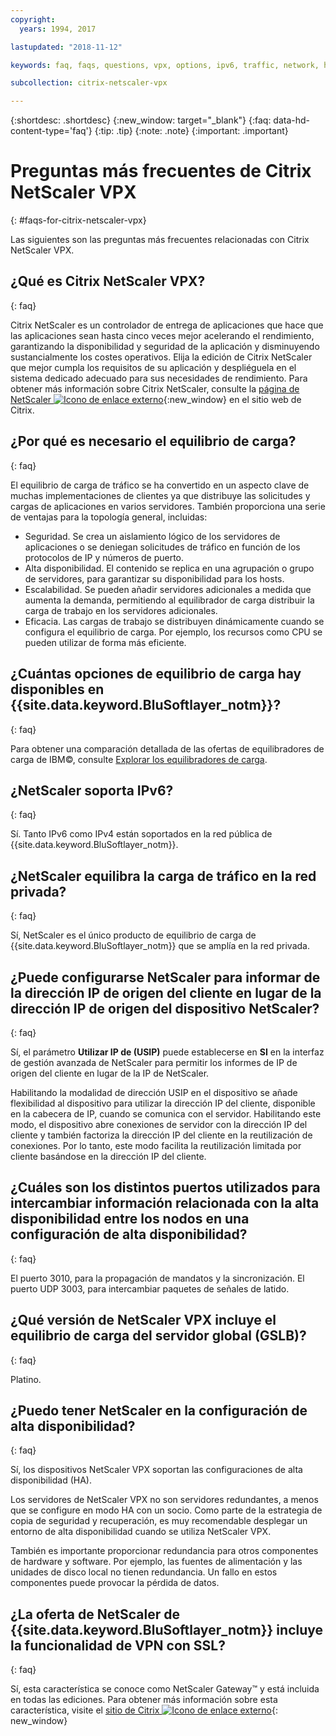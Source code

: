 ```yaml
---
copyright:
  years: 1994, 2017

lastupdated: "2018-11-12"

keywords: faq, faqs, questions, vpx, options, ipv6, traffic, network, ha, ssl, vpn

subcollection: citrix-netscaler-vpx

---
```


{:shortdesc: .shortdesc}
{:new_window: target="_blank"}
{:faq: data-hd-content-type='faq'}
{:tip: .tip}
{:note: .note}
{:important: .important}

# Preguntas más frecuentes de Citrix NetScaler VPX
{: #faqs-for-citrix-netscaler-vpx}

Las siguientes son las preguntas más frecuentes relacionadas con Citrix NetScaler VPX.

## ¿Qué es Citrix NetScaler VPX?
{: faq}

Citrix NetScaler es un controlador de entrega de aplicaciones que hace que las aplicaciones sean hasta cinco veces mejor acelerando el rendimiento, garantizando la disponibilidad y seguridad de la aplicación y disminuyendo sustancialmente los costes operativos. Elija la edición de Citrix NetScaler que mejor cumpla los requisitos de su aplicación y despliéguela en el sistema dedicado adecuado para sus necesidades de rendimiento. Para obtener más información sobre Citrix NetScaler, consulte la [página de NetScaler ![Icono de enlace externo](../../icons/launch-glyph.svg "Icono de enlace externo")](http://www.citrix.com/products/netscaler-application-delivery-controller/overview.html){:new_window} en el sitio web de Citrix.

## ¿Por qué es necesario el equilibrio de carga?
{: faq}

El equilibrio de carga de tráfico se ha convertido en un aspecto clave de muchas implementaciones de clientes ya que distribuye las solicitudes y cargas de aplicaciones en varios servidores. También proporciona una serie de ventajas para la topología general, incluidas:

* Seguridad. Se crea un aislamiento lógico de los servidores de aplicaciones o se deniegan solicitudes de tráfico en función de los protocolos de IP y números de puerto.
* Alta disponibilidad. El contenido se replica en una agrupación o grupo de servidores, para garantizar su disponibilidad para los hosts.
* Escalabilidad. Se pueden añadir servidores adicionales a medida que aumenta la demanda, permitiendo al equilibrador de carga distribuir la carga de trabajo en los servidores adicionales.
* Eficacia. Las cargas de trabajo se distribuyen dinámicamente cuando se configura el equilibrio de carga. Por ejemplo, los recursos como CPU se pueden utilizar de forma más eficiente.

## ¿Cuántas opciones de equilibrio de carga hay disponibles en {{site.data.keyword.BluSoftlayer_notm}}?
{: faq}

Para obtener una comparación detallada de las ofertas de equilibradores de carga de IBM©, consulte [Explorar los equilibradores de carga](/docs/infrastructure/loadbalancer-service?topic=loadbalancer-service-explore).

## ¿NetScaler soporta IPv6?
{: faq}

Sí. Tanto IPv6 como IPv4 están soportados en la red pública de {{site.data.keyword.BluSoftlayer_notm}}.

## ¿NetScaler equilibra la carga de tráfico en la red privada?
{: faq}

Sí, NetScaler es el único producto de equilibrio de carga de {{site.data.keyword.BluSoftlayer_notm}} que se amplía en la red privada.

## ¿Puede configurarse NetScaler para informar de la dirección IP de origen del cliente en lugar de la dirección IP de origen del dispositivo NetScaler?
{: faq}

Sí, el parámetro **Utilizar IP de (USIP)** puede establecerse en **SI** en la interfaz de gestión avanzada de NetScaler para permitir los informes de IP de origen del cliente en lugar de la IP de NetScaler.

Habilitando la modalidad de dirección USIP en el dispositivo se añade flexibilidad al dispositivo para utilizar la dirección IP del cliente, disponible en la cabecera de IP, cuando se comunica con el servidor. Habilitando este modo, el dispositivo abre conexiones de servidor con la dirección IP del cliente y también factoriza la dirección IP del cliente en la reutilización de conexiones. Por lo tanto, este modo facilita la reutilización limitada por cliente basándose en la dirección IP del cliente.

## ¿Cuáles son los distintos puertos utilizados para intercambiar información relacionada con la alta disponibilidad entre los nodos en una configuración de alta disponibilidad?
{: faq}

El puerto 3010, para la propagación de mandatos y la sincronización. El puerto UDP 3003, para intercambiar paquetes de señales de latido.

## ¿Qué versión de NetScaler VPX incluye el equilibrio de carga del servidor global (GSLB)?
{: faq}

Platino.

## ¿Puedo tener NetScaler en la configuración de alta disponibilidad?
{: faq}

Sí, los dispositivos NetScaler VPX soportan las configuraciones de alta disponibilidad (HA).

Los servidores de NetScaler VPX no son servidores redundantes, a menos que se configure en modo HA con un socio. Como parte de la estrategia de copia de seguridad y recuperación, es muy recomendable desplegar un entorno de alta disponibilidad cuando se utiliza NetScaler VPX.

También es importante proporcionar redundancia para otros componentes de hardware y software. Por ejemplo, las fuentes de alimentación y las unidades de disco local no tienen redundancia. Un fallo en estos componentes puede provocar la pérdida de datos.

## ¿La oferta de NetScaler de {{site.data.keyword.BluSoftlayer_notm}} incluye la funcionalidad de VPN con SSL?
{: faq}

Sí, esta característica se conoce como NetScaler Gateway™ y está incluida en todas las ediciones.  Para obtener más información sobre esta característica, visite el [sitio de Citrix ![Icono de enlace externo](../../icons/launch-glyph.svg "Icono de enlace externo")](https://www.citrix.com/products/netscaler-adc/){: new_window}
